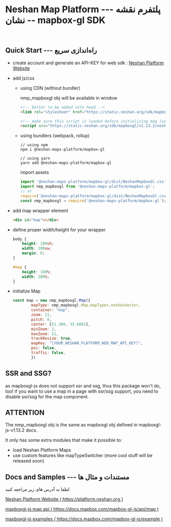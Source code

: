 # Neshan Map Platform --- پلتفرم نقشه نشان -- mapbox-gl SDK

<br />

## Quick Start --- راه‌اندازی سریع

- create account and generate an API-KEY for web sdk : [Neshan Platform Website](https://platform.neshan.org/) 

- add js/css
  - using CDN (without bundler)
    
    nmp_mapboxgl obj will be available in window
    
    ```html
    <!-- better to be added into head -->
    <link rel="stylesheet" href="https://static.neshan.org/sdk/mapboxgl/v1.13.2/neshan-sdk/v1.1.3/index.css" />

    <!-- make sure this script is loaded before initializing map (using defer, onload event, etc) -->
    <script src="https://static.neshan.org/sdk/mapboxgl/v1.13.2/neshan-sdk/v1.1.3/index.js"></script>
    ```

  - using bundlers (webpack, rollup)
    ```shell
    // using npm
    npm i @neshan-maps-platform/mapbox-gl
    
    // using yarn
    yarn add @neshan-maps-platform/mapbox-gl
    ```
    import assets
    ```javascript
    import '@neshan-maps-platform/mapbox-gl/dist/NeshanMapboxGl.css';
    import nmp_mapboxgl from '@neshan-maps-platform/mapbox-gl';
    // or
    require('@neshan-maps-platform/mapbox-gl/dist/NeshanMapboxGl.css');
    const nmp_mapboxgl = require('@neshan-maps-platform/mapbox-gl');
    ```

- add map wrapper element
  ```html
  <div id="map"></div>
  ```

- define proper width/height for your wrapper
  ```css
  body {
      height: 100vh;
      width: 100vw;
      margin: 0;
  }
  
  #map {
      height: 100%;
      width: 100%;
  }
  ```

- initialize Map
  ```javascript
  const map = new nmp_mapboxgl.Map({
          mapType: nmp_mapboxgl.Map.mapTypes.neshanVector,
          container: "map",
          zoom: 11,
          pitch: 0,
          center: [51.389, 35.6892],
          minZoom: 2,
          maxZoom: 21,
          trackResize: true,
          mapKey: "[YOUR_NESHAN_PLATFORM_WEB_MAP_API_KEY]",
          poi: false,
          traffic: false,
          })
  ```

## SSR and SSG?
as mapboxgl-js does not support ssr and ssg, thus this package won't do, too!
if you want to use a map in a page with ssr/ssg support, you need to disable ssr/ssg for the map component.

## ATTENTION
The nmp_mapboxgl obj is the same as mapboxgl obj defined in mapboxgl-js-v1.13.2 docs.

It only has some extra modules that make it possible to:
- load Neshan Platform Maps
- use custom features like mapTypeSwitcher (more cool stuff will be released soon)

## Docs and Samples --- مستندات و مثال ها
لطفا به آدرس های زیر مراجعه کنید

[Neshan Platform Website ( https://platform.neshan.org )](https://platform.neshan.org)

[mapboxgl-js map api ( https://docs.mapbox.com/mapbox-gl-js/api/map )](https://docs.mapbox.com/mapbox-gl-js/api/map)

[mapboxgl-js examples ( https://docs.mapbox.com/mapbox-gl-js/example )](https://docs.mapbox.com/mapbox-gl-js/example)
